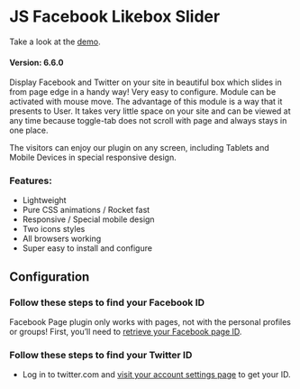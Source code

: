 # JS Facebook Likebox Slider

Take a look at the [demo](https://jakubskowronski.com/joomla).

#### Version: 6.6.0

Display Facebook and Twitter on your site in beautiful box which slides in from page edge in a handy way! Very easy to configure. Module can be activated with mouse move. The advantage of this module is a way that it presents to User. It takes very little space on your site and can be viewed at any time because toggle-tab does not scroll with page and always stays in one place.

The visitors can enjoy our plugin on any screen, including Tablets and Mobile Devices in special responsive design.

### Features:
* Lightweight
* Pure CSS animations / Rocket fast
* Responsive / Special mobile design
* Two icons styles
* All browsers working
* Super easy to install and configure


## Configuration

### Follow these steps to find your Facebook ID 
Facebook Page plugin only works with pages, not with the personal profiles or groups! First, you’ll need to [retrieve your Facebook page ID](https://www.facebook.com/help/1503421039731588).


### Follow these steps to find your Twitter ID 
* Log in to twitter.com and [visit your account settings page](https://help.twitter.com/en/managing-your-account/change-twitter-handle) to get your ID.

